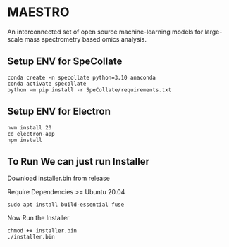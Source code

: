 # MAESTRO
An interconnected set of open source machine-learning models for large-scale mass spectrometry based omics analysis.

## Setup ENV for SpeCollate
```
conda create -n specollate python=3.10 anaconda
conda activate specollate
python -m pip install -r SpeCollate/requirements.txt
```

## Setup ENV for Electron
```
nvm install 20
cd electron-app
npm install
```

## To Run We can just run Installer

Download installer.bin from release

Require Dependencies  >= Ubuntu 20.04 
```
sudo apt install build-essential fuse
```

Now Run the Installer
```
chmod +x installer.bin
./installer.bin
```